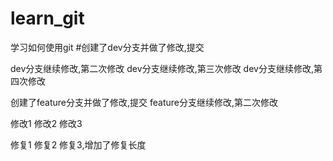 # learn_git
学习如何使用git
#创建了dev分支并做了修改,提交

dev分支继续修改,第二次修改
dev分支继续修改,第三次修改
dev分支继续修改,第四次修改

创建了feature分支并做了修改,提交
feature分支继续修改,第二次修改

修改1
修改2
修改3

修复1
修复2
修复3,增加了修复长度